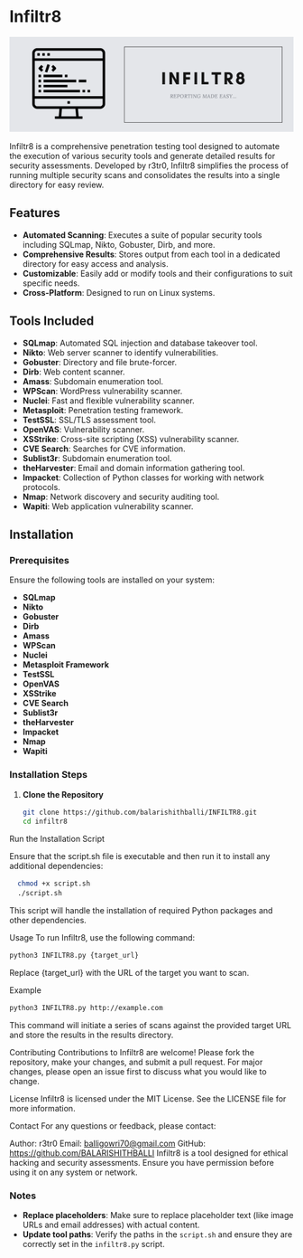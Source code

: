 # Infiltr8

![Infiltr8 Banner](Banner.png) <!-- Replace with actual banner image URL -->

Infiltr8 is a comprehensive penetration testing tool designed to automate the execution of various security tools and generate detailed results for security assessments. Developed by r3tr0, Infiltr8 simplifies the process of running multiple security scans and consolidates the results into a single directory for easy review.

## Features

- **Automated Scanning**: Executes a suite of popular security tools including SQLmap, Nikto, Gobuster, Dirb, and more.
- **Comprehensive Results**: Stores output from each tool in a dedicated directory for easy access and analysis.
- **Customizable**: Easily add or modify tools and their configurations to suit specific needs.
- **Cross-Platform**: Designed to run on Linux systems.

## Tools Included

- **SQLmap**: Automated SQL injection and database takeover tool.
- **Nikto**: Web server scanner to identify vulnerabilities.
- **Gobuster**: Directory and file brute-forcer.
- **Dirb**: Web content scanner.
- **Amass**: Subdomain enumeration tool.
- **WPScan**: WordPress vulnerability scanner.
- **Nuclei**: Fast and flexible vulnerability scanner.
- **Metasploit**: Penetration testing framework.
- **TestSSL**: SSL/TLS assessment tool.
- **OpenVAS**: Vulnerability scanner.
- **XSStrike**: Cross-site scripting (XSS) vulnerability scanner.
- **CVE Search**: Searches for CVE information.
- **Sublist3r**: Subdomain enumeration tool.
- **theHarvester**: Email and domain information gathering tool.
- **Impacket**: Collection of Python classes for working with network protocols.
- **Nmap**: Network discovery and security auditing tool.
- **Wapiti**: Web application vulnerability scanner.

## Installation

### Prerequisites

Ensure the following tools are installed on your system:

- **SQLmap**
- **Nikto**
- **Gobuster**
- **Dirb**
- **Amass**
- **WPScan**
- **Nuclei**
- **Metasploit Framework**
- **TestSSL**
- **OpenVAS**
- **XSStrike**
- **CVE Search**
- **Sublist3r**
- **theHarvester**
- **Impacket**
- **Nmap**
- **Wapiti**

### Installation Steps

1. **Clone the Repository**

   ```bash
   git clone https://github.com/balarishithballi/INFILTR8.git
   cd infiltr8
Run the Installation Script

Ensure that the script.sh file is executable and then run it to install any additional dependencies:

```bash
  chmod +x script.sh
  ./script.sh
```
This script will handle the installation of required Python packages and other dependencies.

Usage
To run Infiltr8, use the following command:

```bash
python3 INFILTR8.py {target_url}
```
Replace {target_url} with the URL of the target you want to scan.

Example
```bash
python3 INFILTR8.py http://example.com
```
This command will initiate a series of scans against the provided target URL and store the results in the results directory.

Contributing
Contributions to Infiltr8 are welcome! Please fork the repository, make your changes, and submit a pull request. For major changes, please open an issue first to discuss what you would like to change.

License
Infiltr8 is licensed under the MIT License. See the LICENSE file for more information.

Contact
For any questions or feedback, please contact:

Author: r3tr0
Email: balligowri70@gmail.com
GitHub: https://github.com/BALARISHITHBALLI
Infiltr8 is a tool designed for ethical hacking and security assessments. Ensure you have permission before using it on any system or network.

### Notes
- **Replace placeholders**: Make sure to replace placeholder text (like image URLs and email addresses) with actual content.
- **Update tool paths**: Verify the paths in the `script.sh` and ensure they are correctly set in the `infiltr8.py` script.
